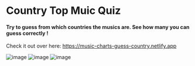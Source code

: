 # Country Top Muic Quiz

#### Try to guess from which countries the musics are. See how many you can guess correctly ! 

Check it out over here: https://music-charts-guess-country.netlify.app

![image](https://github.com/Tim-mhn/country-top-music-quiz/assets/43582134/6f111e40-546b-48d3-901e-420771b0b7fd)
![image](https://github.com/Tim-mhn/country-top-music-quiz/assets/43582134/7186643c-a8d5-4546-97af-ae2472c53d3e)
![image](https://github.com/Tim-mhn/country-top-music-quiz/assets/43582134/0aa0d4bb-a826-4c41-b866-532214862479)


